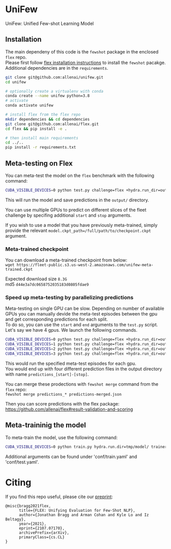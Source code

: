 # UniFew
UniFew: Unified Few-shot Learning Model


## Installation

The main dependeny of this code is the `fewshot` package in the enclosed `flex` repo.  
Please first follow [flex installation instructions](https://github.com/allenai/flex#installation) to install the `fewshot` pacakge.
Additional dependencies are in the `requirements`.

```bash
git clone git@github.com:allenai/unifew.git
cd unifew

# optionally create a virtualenv with conda
conda create --name unifew python=3.8
# activate
conda activate unifew

# install flex from the flex repo
mkdir dependencies && cd dependencies
git clone git@github.com:allenai/flex.git
cd flex && pip install -e .

# then install main requirements
cd ../..
pip install -r requirements.txt
```

## Meta-testing on Flex

You can meta-test the model on the `flex` benchmark with the following command:
```bash
CUDA_VISIBLE_DEVICES=0 python test.py challenge=flex +hydra.run_dir=output/
```

This will run the model and save predictions in the `output/` directory.

You can use multiple GPUs to predict on different slices of the fleet challenge by specifing additional `start` and `stop` arguments.

If you wish to use a model that you have previously meta-trained, simply provide the relevant `model.ckpt_path=/full/path/to/checkpoint.ckpt` argument.

### Meta-trained checkpoint

You can download a meta-trained checkpoint from below:  
`wget https://fleet-public.s3.us-west-2.amazonaws.com/unifew-meta-trained.ckpt`

Expected download size `8.3G`  
md5 `d44e3a7dc0658752035183d0805fdae9`  
  

### Speed up meta-testing by parallelizing predictions

Meta-testing on single GPU can be slow.
Depending on number of available GPUs you can manually devide the meta-test episodes between the gpu and get corresponding predictions for each split.  
To do so, you can use the `start` and `end` arguments to the `test.py` script.  
Let's say we have 4 gpus. We launch the following commands.  

```bash
CUDA_VISIBLE_DEVICES=0 python test.py challenge=flex +hydra.run_dir=output/ start=0 stop=500  
CUDA_VISIBLE_DEVICES=1 python test.py challenge=flex +hydra.run_dir=output/ start=500 stop=1000
CUDA_VISIBLE_DEVICES=2 python test.py challenge=flex +hydra.run_dir=output/ start=1000 stop=1500
CUDA_VISIBLE_DEVICES=3 python test.py challenge=flex +hydra.run_dir=output/ start=1500
```

This would run the specified meta-test episodes for each gpu.  
You would end up with four different prediction files in the output directory with name `predictions_[start]-[stop]`.  

You can merge these prodections with `fewshot merge` command from the `flex` repo:  
`fewshot merge predictions_* predictions-merged.json`  

Then you can score predictions with the flex package:  
https://github.com/allenai/flex#result-validation-and-scoring 


## Meta-traininig the model

To meta-train the model, use the following command:

```bash
CUDA_VISIBLE_DEVICES=0 python train.py hydra.run.dir=tmp/model/ trainer.max_steps=30000 query_batch_size=4 +sampler.min_way=2
```

Additional arguments can be found under 'conf/train.yaml' and 'conf/test.yaml'.


# Citing

If you find this repo useful, please cite our [preprint](https://arxiv.org/abs/2107.07170):
```
@misc{bragg2021flex,
      title={FLEX: Unifying Evaluation for Few-Shot NLP},
      author={Jonathan Bragg and Arman Cohan and Kyle Lo and Iz Beltagy},
      year={2021},
      eprint={2107.07170},
      archivePrefix={arXiv},
      primaryClass={cs.CL}
}
```
